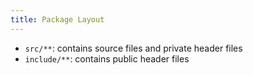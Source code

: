 ```yaml
---
title: Package Layout
---
```


* `src/**`: contains source files and private header files
* `include/**`: contains public header files
